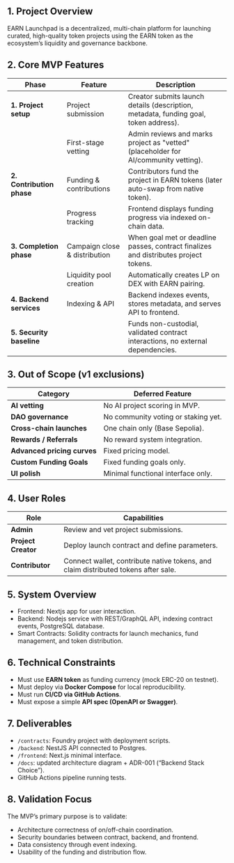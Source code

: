 ## 1. Project Overview
EARN Launchpad is a decentralized, multi-chain platform for launching curated, high-quality token projects using the EARN token as the ecosystem’s liquidity and governance backbone.

## 2. Core MVP Features
| Phase | Feature | Description |
|--------|----------|--------------|
| **1. Project setup** | Project submission | Creator submits launch details (description, metadata, funding goal, token address). |
|  | First-stage vetting | Admin reviews and marks project as "vetted" (placeholder for AI/community vetting). |
| **2. Contribution phase** | Funding & contributions | Contributors fund the project in EARN tokens (later auto-swap from native token). |
|  | Progress tracking | Frontend displays funding progress via indexed on-chain data. |
| **3. Completion phase** | Campaign close & distribution | When goal met or deadline passes, contract finalizes and distributes project tokens. |
|  | Liquidity pool creation | Automatically creates LP on DEX with EARN pairing. |
| **4. Backend services** | Indexing & API | Backend indexes events, stores metadata, and serves API to frontend. |
| **5. Security baseline** | | Funds non-custodial, validated contract interactions, no external dependencies. |


## 3. Out of Scope (v1 exclusions)
| Category | Deferred Feature |
|-----------|------------------|
| **AI vetting** | No AI project scoring in MVP. |
| **DAO governance** | No community voting or staking yet. |
| **Cross-chain launches** | One chain only (Base Sepolia). |
| **Rewards / Referrals** | No reward system integration. |
| **Advanced pricing curves** | Fixed pricing model. |
| **Custom Funding Goals** | Fixed funding goals only. |
| **UI polish** | Minimal functional interface only. |

## 4. User Roles
| Role | Capabilities |
|------|---------------|
| **Admin** | Review and vet project submissions. |
| **Project Creator** | Deploy launch contract and define parameters. |
| **Contributor** | Connect wallet, contribute native tokens, and claim distributed tokens after sale. |

## 5. System Overview
- Frontend: Nextjs app for user interaction.
- Backend: Nodejs service with REST/GraphQL API, indexing contract events, PostgreSQL database.
- Smart Contracts: Solidity contracts for launch mechanics, fund management, and token distribution.

## 6. Technical Constraints
- Must use **EARN token** as funding currency (mock ERC-20 on testnet).  
- Must deploy via **Docker Compose** for local reproducibility.  
- Must run **CI/CD via GitHub Actions**.  
- Must expose a simple **API spec (OpenAPI or Swagger)**. 

## 7. Deliverables
- `/contracts`: Foundry project with deployment scripts.  
- `/backend`: NestJS API connected to Postgres.  
- `/frontend`: Next.js minimal interface.  
- `/docs`: updated architecture diagram + ADR-001 (“Backend Stack Choice”).  
- GitHub Actions pipeline running tests.  

## 8. Validation Focus
The MVP’s primary purpose is to validate:
- Architecture correctness of on/off-chain coordination.
- Security boundaries between contract, backend, and frontend.
- Data consistency through event indexing.
- Usability of the funding and distribution flow.